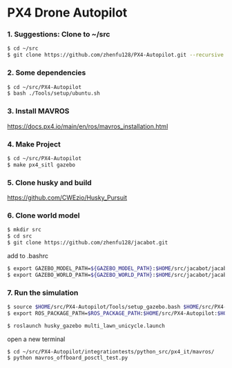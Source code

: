 # PX4 Drone Autopilot

### 1. Suggestions: Clone to ~/src
```bash
$ cd ~/src
$ git clone https://github.com/zhenfu128/PX4-Autopilot.git --recursive
```
### 2. Some dependencies
```bash
$ cd ~/src/PX4-Autopilot
$ bash ./Tools/setup/ubuntu.sh
```
### 3. Install MAVROS 
https://docs.px4.io/main/en/ros/mavros_installation.html

### 4. Make Project 
```bash
$ cd ~/src/PX4-Autopilot
$ make px4_sitl gazebo
```

### 5. Clone husky and build
https://github.com/CWEzio/Husky_Pursuit

### 6. Clone world model
```bash
$ mkdir src
$ cd src
$ git clone https://github.com/zhenfu128/jacabot.git
```
add to .bashrc
```bash
$ export GAZEBO_MODEL_PATH=${GAZEBO_MODEL_PATH}:$HOME/src/jacabot/jacabot_simulation/models
$ export GAZEBO_WORLD_PATH=${GAZEBO_WORLD_PATH}:$HOME/src/jacabot/jacabot_simulation/worlds
```

### 7. Run the simulation
```bash
$ source $HOME/src/PX4-Autopilot/Tools/setup_gazebo.bash $HOME/src/PX4-Autopilot $HOME/src/PX4-Autopilot/build/px4_sitl_default
$ export ROS_PACKAGE_PATH=$ROS_PACKAGE_PATH:$HOME/src/PX4-Autopilot:$HOME/src/PX4-Autopilot/Tools/sitl_gazebo
```

```bash
$ roslaunch husky_gazebo multi_lawn_unicycle.launch
```
open a new terminal
```bash
$ cd ~/src/PX4-Autopilot/integrationtests/python_src/px4_it/mavros/
$ python mavros_offboard_posctl_test.py
```